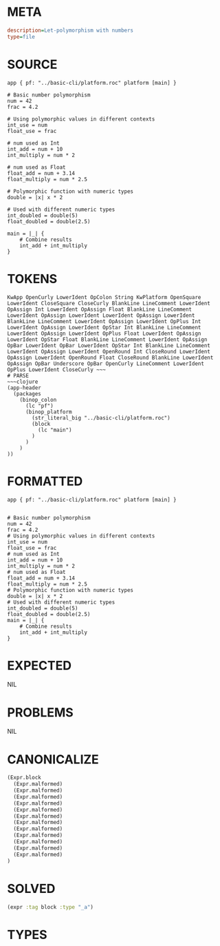 # META
~~~ini
description=Let-polymorphism with numbers
type=file
~~~
# SOURCE
~~~roc
app { pf: "../basic-cli/platform.roc" platform [main] }

# Basic number polymorphism
num = 42
frac = 4.2

# Using polymorphic values in different contexts
int_use = num
float_use = frac

# num used as Int
int_add = num + 10
int_multiply = num * 2

# num used as Float
float_add = num + 3.14
float_multiply = num * 2.5

# Polymorphic function with numeric types
double = |x| x * 2

# Used with different numeric types
int_doubled = double(5)
float_doubled = double(2.5)

main = |_| {
    # Combine results
    int_add + int_multiply
}
~~~
# TOKENS
~~~text
KwApp OpenCurly LowerIdent OpColon String KwPlatform OpenSquare LowerIdent CloseSquare CloseCurly BlankLine LineComment LowerIdent OpAssign Int LowerIdent OpAssign Float BlankLine LineComment LowerIdent OpAssign LowerIdent LowerIdent OpAssign LowerIdent BlankLine LineComment LowerIdent OpAssign LowerIdent OpPlus Int LowerIdent OpAssign LowerIdent OpStar Int BlankLine LineComment LowerIdent OpAssign LowerIdent OpPlus Float LowerIdent OpAssign LowerIdent OpStar Float BlankLine LineComment LowerIdent OpAssign OpBar LowerIdent OpBar LowerIdent OpStar Int BlankLine LineComment LowerIdent OpAssign LowerIdent OpenRound Int CloseRound LowerIdent OpAssign LowerIdent OpenRound Float CloseRound BlankLine LowerIdent OpAssign OpBar Underscore OpBar OpenCurly LineComment LowerIdent OpPlus LowerIdent CloseCurly ~~~
# PARSE
~~~clojure
(app-header
  (packages
    (binop_colon
      (lc "pf")
      (binop_platform
        (str_literal_big "../basic-cli/platform.roc")
        (block
          (lc "main")
        )
      )
    )
))
~~~
# FORMATTED
~~~roc
app { pf: "../basic-cli/platform.roc" platform [main] }


# Basic number polymorphism
num = 42
frac = 4.2
# Using polymorphic values in different contexts
int_use = num
float_use = frac
# num used as Int
int_add = num + 10
int_multiply = num * 2
# num used as Float
float_add = num + 3.14
float_multiply = num * 2.5
# Polymorphic function with numeric types
double = |x| x * 2
# Used with different numeric types
int_doubled = double(5)
float_doubled = double(2.5)
main = |_| {
	# Combine results
	int_add + int_multiply
}
~~~
# EXPECTED
NIL
# PROBLEMS
NIL
# CANONICALIZE
~~~clojure
(Expr.block
  (Expr.malformed)
  (Expr.malformed)
  (Expr.malformed)
  (Expr.malformed)
  (Expr.malformed)
  (Expr.malformed)
  (Expr.malformed)
  (Expr.malformed)
  (Expr.malformed)
  (Expr.malformed)
  (Expr.malformed)
  (Expr.malformed)
)
~~~
# SOLVED
~~~clojure
(expr :tag block :type "_a")
~~~
# TYPES
~~~roc
~~~
